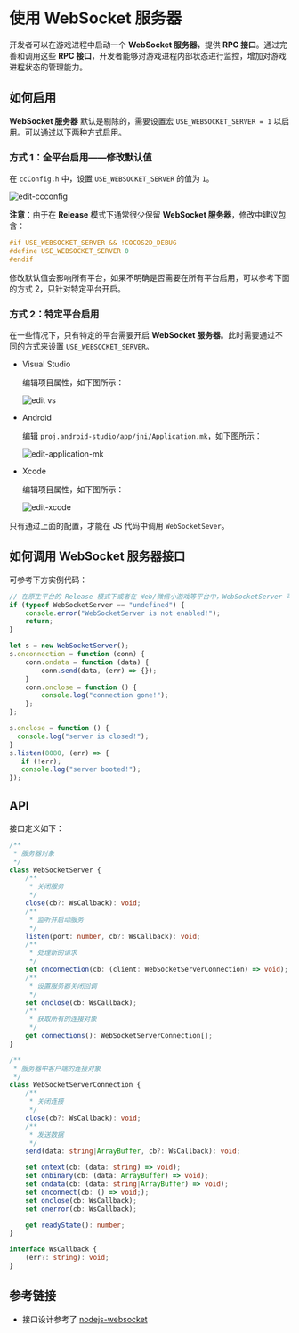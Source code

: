 # 使用 WebSocket 服务器

开发者可以在游戏进程中启动一个 **WebSocket 服务器**，提供 **RPC 接口**。通过完善和调用这些 **RPC 接口**，开发者能够对游戏进程内部状态进行监控，增加对游戏进程状态的管理能力。

## 如何启用

**WebSocket 服务器** 默认是剔除的，需要设置宏 `USE_WEBSOCKET_SERVER = 1` 以启用。可以通过以下两种方式启用。

### 方式 1：全平台启用——修改默认值

在 `ccConfig.h` 中，设置 `USE_WEBSOCKET_SERVER` 的值为 `1`。

![edit-ccconfig](./websocket-server/edit-ccConfig-h2.png)

**注意**：由于在 **Release** 模式下通常很少保留 **WebSocket 服务器**，修改中建议包含：

```c++
#if USE_WEBSOCKET_SERVER && !COCOS2D_DEBUG
#define USE_WEBSOCKET_SERVER 0
#endif
```

修改默认值会影响所有平台，如果不明确是否需要在所有平台启用，可以参考下面的方式 2，只针对特定平台开启。

### 方式 2：特定平台启用

在一些情况下，只有特定的平台需要开启 **WebSocket 服务器**。此时需要通过不同的方式来设置 `USE_WEBSOCKET_SERVER`。

- Visual Studio

  编辑项目属性，如下图所示：

  ![edit vs](./websocket-server/edit-vs-origin.jpg)

- Android

  编辑 `proj.android-studio/app/jni/Application.mk`，如下图所示：

  ![edit-application-mk](./websocket-server/edit-application-mk2.png)

- Xcode

  编辑项目属性，如下图所示：

  ![edit-xcode](./websocket-server/edit-xcode-property.jpg)

只有通过上面的配置，才能在 JS 代码中调用 `WebSocketSever`。

## 如何调用 WebSocket 服务器接口

可参考下方实例代码：

```js
// 在原生平台的 Release 模式下或者在 Web/微信小游戏等平台中，WebSocketServer 可能没有定义
if (typeof WebSocketServer == "undefined") {
    console.error("WebSocketServer is not enabled!");
    return;
}

let s = new WebSocketServer();
s.onconnection = function (conn) {
    conn.ondata = function (data) {
        conn.send(data, (err) => {});
    }
    conn.onclose = function () {
        console.log("connection gone!");
    };
};

s.onclose = function () {
  console.log("server is closed!");
}
s.listen(8080, (err) => {
   if (!err);
   console.log("server booted!");
});
```

## API

接口定义如下：

```typescript
/**
 * 服务器对象
 */
class WebSocketServer {
    /**
     * 关闭服务
     */
    close(cb?: WsCallback): void;
    /**
     * 监听并启动服务
     */
    listen(port: number, cb?: WsCallback): void;
    /**
     * 处理新的请求
     */
    set onconnection(cb: (client: WebSocketServerConnection) => void);
    /**
     * 设置服务器关闭回调
     */
    set onclose(cb: WsCallback);
    /**
     * 获取所有的连接对象
     */
    get connections(): WebSocketServerConnection[];
}

/**
 * 服务器中客户端的连接对象
 */
class WebSocketServerConnection {
    /**
     * 关闭连接
     */
    close(cb?: WsCallback): void;
    /**
     * 发送数据
     */
    send(data: string|ArrayBuffer, cb?: WsCallback): void;

    set ontext(cb: (data: string) => void);
    set onbinary(cb: (data: ArrayBuffer) => void);
    set ondata(cb: (data: string|ArrayBuffer) => void);
    set onconnect(cb: () => void;);
    set onclose(cb: WsCallback);
    set onerror(cb: WsCallback);

    get readyState(): number;
}

interface WsCallback {
    (err?: string): void;
} 
```

## 参考链接

- 接口设计参考了 [nodejs-websocket](https://www.npmjs.com/package/nodejs-websocket#server)
